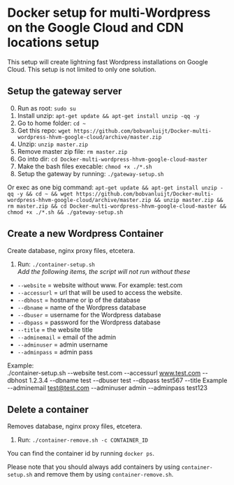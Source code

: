 # Docker setup for multi-Wordpress on the Google Cloud and CDN locations setup

This setup will create lightning fast Wordpress installations on Google Cloud. This setup is not limited to only one solution.

## Setup the gateway server

0. Run as root: `sudo su`
1. Install unzip: `apt-get update && apt-get install unzip -qq -y`
2. Go to home folder: `cd ~`
3. Get this repo: `wget https://github.com/bobvanluijt/Docker-multi-wordpress-hhvm-google-cloud/archive/master.zip`
4. Unzip: `unzip master.zip`
4. Remove master zip file: `rm master.zip`
4. Go into dir: `cd Docker-multi-wordpress-hhvm-google-cloud-master`
5. Make the bash files execable: `chmod +x ./*.sh`
6. Setup the gateway by running: `./gateway-setup.sh`

Or exec as one big command: `apt-get update && apt-get install unzip -qq -y && cd ~ && wget https://github.com/bobvanluijt/Docker-multi-wordpress-hhvm-google-cloud/archive/master.zip && unzip master.zip && rm master.zip && cd Docker-multi-wordpress-hhvm-google-cloud-master && chmod +x ./*.sh && ./gateway-setup.sh`

## Create a new Wordpress Container
Create database, nginx proxy files, etcetera.

1. Run: `./container-setup.sh`<br>
_Add the following items, the script will not run without these_
- `--website` = website without www. For example: test.com
- `--accessurl` = url that will be used to access the website.
- `--dbhost` = hostname or ip of the database
- `--dbname` = name of the Wordpress database
- `--dbuser` = username for the Wordpress database
- `--dbpass` = password for the Wordpress database
- `--title` = the website title
- `--adminemail` = email of the admin
- `--adminuser` = admin username
- `--adminpass` = admin pass

Example:<br>
./container-setup.sh --website test.com --accessurl www.test.com --dbhost 1.2.3.4 --dbname test --dbuser test --dbpass test567 --title Example --adminemail test@test.com --adminuser admin --adminpass test123

## Delete a container
Removes database, nginx proxy files, etcetera.

1. Run: `./container-remove.sh -c CONTAINER_ID`

You can find the container id by running `docker ps`.

Please note that you should always add containers by using `container-setup.sh` and remove them by using `container-remove.sh`.
